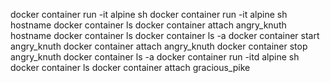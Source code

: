 docker container run -it alpine sh
docker container run -it alpine sh
hostname
docker container ls
docker container attach angry_knuth
hostname
docker container ls
docker container ls -a
docker container start angry_knuth
docker container attach angry_knuth
docker container stop angry_knuth
docker container ls -a
docker container run -itd alpine sh
docker container ls
docker container attach gracious_pike